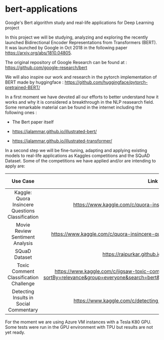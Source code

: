 # bert-applications
Google's Bert algorithm study and real-life applications for Deep Learning project


In this project we will be studying, analyzing and exploring the recently launched Bidirectional Encoder Representations from Transformers (BERT). It was launched by Google in Oct 2018 in the following paper https://arxiv.org/abs/1810.04805. 

The original repository of Google Research can be found at : https://github.com/google-research/bert

We will also inspire our work and research in the pytorch implementation of BERT made by huggingface : https://github.com/huggingface/pytorch-pretrained-BERT/

In a first moment we have devoted all our efforts to better understand how it works and why it is considered a breakthrough in the NLP reasearch field. Some remarkable material can be found in the internet including the following ones :

* The Bert paper itself 

* https://jalammar.github.io/illustrated-bert/

* https://jalammar.github.io/illustrated-transformer/


In a second step we will be fine-tuning, adapting and applying existing models to real-life applications as Kaggles competitions and the SQuAD Dataset. Some of the competitions we have applied and/or are intending to apply are: 


| Use Case  | Link | Our results |
|:---------:|:----:|:-----------:|
| Kaggle: Quora Insincere Questions Classification  | https://www.kaggle.com/c/quora-insincere-questions-classification | F-Score 0.60 / Acc: 0.96 |
|Movie Review Sentiment Analysis|  https://www.kaggle.com/c/quora-insincere-questions-classification/discussion/71421 | -|
| SQuaD Dataset |  https://rajpurkar.github.io/SQuAD-explorer/ | -|
| Toxic Comment Classification Challenge |  https://www.kaggle.com/c/jigsaw-toxic-comment-classification-challenge/kernels?sortBy=relevance&group=everyone&search=bert&page=1&pageSize=20&competitionId=8076 | -|
| Detecting Insults in Social Commentary |  https://www.kaggle.com/c/detecting-insults-in-social-commentary | -|



For the moment we are using Azure VM instances with a Tesla K80 GPU. 
Some tests were run in the GPU environment with TPU but results are not yet ready. 
